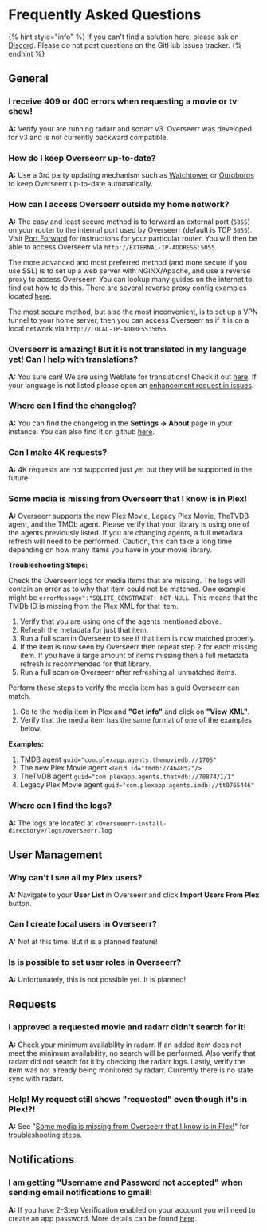 # Frequently Asked Questions

{% hint style="info" %}
If you can't find a solution here, please ask on [Discord](https://discord.gg/PkCWJSeCk7). Please do not post questions on the GitHub issues tracker.
{% endhint %}

## General

### I receive 409 or 400 errors when requesting a movie or tv show!

**A:** Verify your are running radarr and sonarr v3. Overseerr was developed for v3 and is not currently backward compatible.

### How do I keep Overseerr up-to-date?

**A:** Use a 3rd party updating mechanism such as [Watchtower](https://github.com/containrrr/watchtower) or [Ouroboros](https://github.com/pyouroboros/ouroboros) to keep Overseerr up-to-date automatically.

### How can I access Overseerr outside my home network?

**A:** The easy and least secure method is to forward an external port \(`5055`\) on your router to the internal port used by Overseerr \(default is TCP `5055`\). Visit [Port Forward](http://portforward.com/) for instructions for your particular router. You will then be able to access Overseerr via `http://EXTERNAL-IP-ADDRESS:5055`.

The more advanced and most preferred method \(and more secure if you use SSL\) is to set up a web server with NGINX/Apache, and use a reverse proxy to access Overseerr. You can lookup many guides on the internet to find out how to do this. There are several reverse proxy config examples located [here](../extending-overseerr/reverse-proxy-examples.md).

The most secure method, but also the most inconvenient, is to set up a VPN tunnel to your home server, then you can access Overseerr as if it is on a local network via `http://LOCAL-IP-ADDRESS:5055`.

### Overseerr is amazing! But it is not translated in my language yet! Can I help with translations?

**A:** You sure can! We are using Weblate for translations! Check it out [here](https://hosted.weblate.org/engage/overseerr/). If your language is not listed please open an [enhancement request in issues](https://github.com/sct/overseerr/issues/new/choose).

### Where can I find the changelog?

**A:** You can find the changelog in the **Settings -&gt; About** page in your instance. You can also find it on github [here](https://github.com/sct/overseerr/releases).

### Can I make 4K requests?

**A:** 4K requests are not supported just yet but they will be supported in the future!

### Some media is missing from Overseerr that I know is in Plex!

**A:** Overseerr supports the new Plex Movie, Legacy Plex Movie, TheTVDB agent, and the TMDb agent. Please verify that your library is using one of the agents previously listed. If you are changing agents, a full metadata refresh will need to be performed. Caution, this can take a long time depending on how many items you have in your movie library.

**Troubleshooting Steps:**

Check the Overseerr logs for media items that are missing. The logs will contain an error as to why that item could not be matched. One example might be `errorMessage":"SQLITE_CONSTRAINT: NOT NULL`. This means that the TMDb ID is missing from the Plex XML for that item.

1. Verify that you are using one of the agents mentioned above.
2. Refresh the metadata for just that item.
3. Run a full scan in Overseerr to see if that item is now matched properly. 
4. If the item is now seen by Overseerr then repeat step 2 for each missing item. If you have a large amount of items missing then a full metadata refresh is recommended for that library. 
5. Run a full scan on Overseerr after refreshing all unmatched items. 

Perform these steps to verify the media item has a guid Overseerr can match.

1. Go to the media item in Plex and **"Get info"** and click on **"View XML"**.
2. Verify that the media item has the same format of one of the examples below.

**Examples:**

1. TMDB agent `guid="com.plexapp.agents.themoviedb://1705"`
2. The new Plex Movie agent `<Guid id="tmdb://464052"/>`
3. TheTVDB agent `guid="com.plexapp.agents.thetvdb://78874/1/1"`
4. Legacy Plex Movie agent `guid="com.plexapp.agents.imdb://tt0765446"`

### Where can I find the logs?

**A:** The logs are located at `<Overseeerr-install-directory>/logs/overseerr.log`

## User Management

### Why can't I see all my Plex users?

**A:** Navigate to your **User List** in Overseerr and click **Import Users From Plex** button.

### Can I create local users in Overseerr?

**A:** Not at this time. But it is a planned feature!

### Is is possible to set user roles in Overseerr?

**A:** Unfortunately, this is not possible yet. It is planned!

## Requests

### I approved a requested movie and radarr didn't search for it!

**A:** Check your minimum availability in radarr. If an added item does not meet the minimum availability, no search will be performed. Also verify that radarr did not search for it by checking the radarr logs. Lastly, verify the item was not already being monitored by radarr. Currently there is no state sync with radarr.

### Help! My request still shows "requested" even though it's in Plex!?!

**A:** See "[Some media is missing from Overseerr that I know is in Plex!](https://docs.overseerr.dev/v/docs/support/faq#some-media-is-missing-from-overseerr-that-i-know-is-in-plex)" for troubleshooting steps.

## Notifications

### I am getting "Username and Password not accepted" when sending email notifications to gmail!

**A:** If you have 2-Step Verification enabled on your account you will need to create an app password. More details can be found [here](https://support.google.com/mail/answer/185833).

